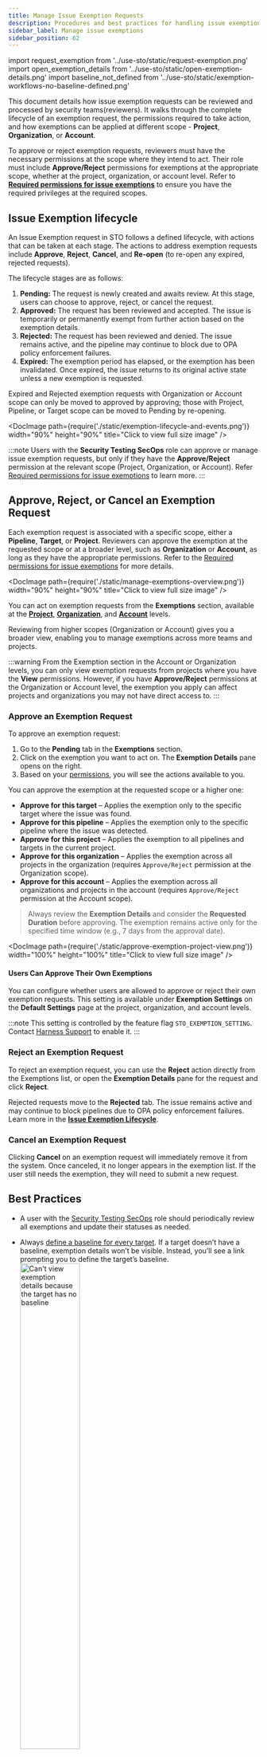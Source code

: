 ```yaml
---
title: Manage Issue Exemption Requests
description: Procedures and best practices for handling issue exemption requests.
sidebar_label: Manage issue exemptions
sidebar_position: 62
---
```


import request_exemption from '../use-sto/static/request-exemption.png'
import open_exemption_details from '../use-sto/static/open-exemption-details.png'
import baseline_not_defined from '../use-sto/static/exemption-workflows-no-baseline-defined.png'


This document details how issue exemption requests can be reviewed and processed by security teams(reviewers). It walks through the complete lifecycle of an exemption request, the permissions required to take action, and how exemptions can be applied at different scope - **Project**, **Organization**, or **Account**.

To approve or reject exemption requests, reviewers must have the necessary permissions at the scope where they intend to act. Their role must include **Approve/Reject** permissions for exemptions at the appropriate scope, whether at the project, organization, or account level.   Refer to [**Required permissions for issue exemptions**](/docs/security-testing-orchestration/exemptions/issue-exemption-workflow#required-permissions-for-issue-exemptions) to ensure you have the required privileges at the required scopes.

## Issue Exemption lifecycle
An Issue Exemption request in STO follows a defined lifecycle, with actions that can be taken at each stage. The actions to address exemption requests include **Approve**, **Reject**, **Cancel**, and **Re-open** (to re-open any expired, rejected requests).

The lifecycle stages are as follows:

1. **Pending:** The request is newly created and awaits review. At this stage, users can choose to approve, reject, or cancel the request.
2. **Approved:** The request has been reviewed and accepted. The issue is temporarily or permanently exempt from further action based on the exemption details.
3. **Rejected:** The request has been reviewed and denied. The issue remains active, and the pipeline may continue to block due to OPA policy enforcement failures. 
4. **Expired:** The exemption period has elapsed, or the exemption has been invalidated. Once expired, the issue returns to its original active state unless a new exemption is requested.

Expired and Rejected exemption requests with Organization or Account scope can only be moved to approved by approving; those with Project, Pipeline, or Target scope can be moved to Pending by re-opening.

<DocImage path={require('./static/exemption-lifecycle-and-events.png')} width="90%" height="90%" title="Click to view full size image" />

:::note
Users with the **Security Testing SecOps** role can approve or manage issue exemption requests, but only if they have the **Approve/Reject** permission at the relevant scope (Project, Organization, or Account). Refer [Required permissions for issue exemptions](/docs/security-testing-orchestration/exemptions/issue-exemption-workflow#required-permissions-for-issue-exemptions) to learn more.
:::

## Approve, Reject, or Cancel an Exemption Request

Each exemption request is associated with a specific scope, either a **Pipeline**, **Target**, or **Project**. Reviewers can approve the exemption at the requested scope or at a broader level, such as **Organization** or **Account**, as long as they have the appropriate permissions. Refer to the [Required permissions for issue exemptions](/docs/security-testing-orchestration/exemptions/issue-exemption-workflow#required-permissions-for-issue-exemptions) for more details.

<DocImage path={require('./static/manage-exemptions-overview.png')} width="90%" height="90%" title="Click to view full size image" />

You can act on exemption requests from the **Exemptions** section, available at the **[Project](/docs/security-testing-orchestration/exemptions/exemption-workflows#view-issue-exemptions)**, **[Organization](/docs/security-testing-orchestration/exemptions/exemption-workflows#view-issue-exemptions)**, and **[Account](/docs/security-testing-orchestration/exemptions/exemption-workflows#view-issue-exemptions)** levels.  

Reviewing from higher scopes (Organization or Account) gives you a broader view, enabling you to manage exemptions across more teams and projects.

:::warning
From the Exemption section in the Account or Organization levels, you can only view exemption requests from projects where you have the **View** permissions. However, if you have **Approve/Reject** permissions at the Organization or Account level, the exemption you apply can affect projects and organizations you may not have direct access to.
:::

### Approve an Exemption Request

To approve an exemption request:

1. Go to the **Pending** tab in the **Exemptions** section.
2. Click on the exemption you want to act on. The **Exemption Details** pane opens on the right.
3. Based on your [permissions](/docs/security-testing-orchestration/exemptions/issue-exemption-workflow#required-permissions-for-issue-exemptions), you will see the actions available to you.

You can approve the exemption at the requested scope or a higher one:

- **Approve for this target** – Applies the exemption only to the specific target where the issue was found.
- **Approve for this pipeline** – Applies the exemption only to the specific pipeline where the issue was detected.
- **Approve for this project** – Applies the exemption to all pipelines and targets in the current project.
- **Approve for this organization** – Applies the exemption across all projects in the organization (requires `Approve/Reject` permission at the Organization scope).
- **Approve for this account** – Applies the exemption across all organizations and projects in the account (requires `Approve/Reject` permission at the Account scope).

> Always review the **Exemption Details** and consider the **Requested Duration** before approving. The exemption remains active only for the specified time window (e.g., 7 days from the approval date).

<DocImage path={require('./static/approve-exemption-project-view.png')} width="100%" height="100%" title="Click to view full size image" />

#### Users Can Approve Their Own Exemptions

You can configure whether users are allowed to approve or reject their own exemption requests. This setting is available under **Exemption Settings** on the **Default Settings** page at the project, organization, and account levels.

:::note
This setting is controlled by the feature flag `STO_EXEMPTION_SETTING`. Contact [Harness Support](mailto:support@harness.io) to enable it.
:::


### Reject an Exemption Request

To reject an exemption request, you can use the **Reject** action directly from the Exemptions list, or open the **Exemption Details** pane for the request and click **Reject**.

Rejected requests move to the **Rejected** tab. The issue remains active and may continue to block pipelines due to OPA policy enforcement failures. Learn more in the [**Issue Exemption Lifecycle**](#issue-exemption-lifecycle).

### Cancel an Exemption Request

Clicking **Cancel** on an exemption request will immediately remove it from the system. Once canceled, it no longer appears in the exemption list. If the user still needs the exemption, they will need to submit a new request.

## Best Practices

- A user with the [Security Testing SecOps](/docs/security-testing-orchestration/get-started/onboarding-guide#add-security-testing-roles) role should periodically review all exemptions and update their statuses as needed.
  
- Always [define a baseline for every target](/docs/security-testing-orchestration/get-started/key-concepts/targets-and-baselines#every-target-needs-a-baseline). If a target doesn’t have a baseline, exemption details won’t be visible. Instead, you’ll see a link prompting you to define the target’s baseline.  
  <img src={baseline_not_defined} alt="Can't view exemption details because the target has no baseline" height="50%" width="50%" />

- You can view the **Time Remaining** for approved exemptions and the **Requested Duration** for pending, rejected, and expired requests.

